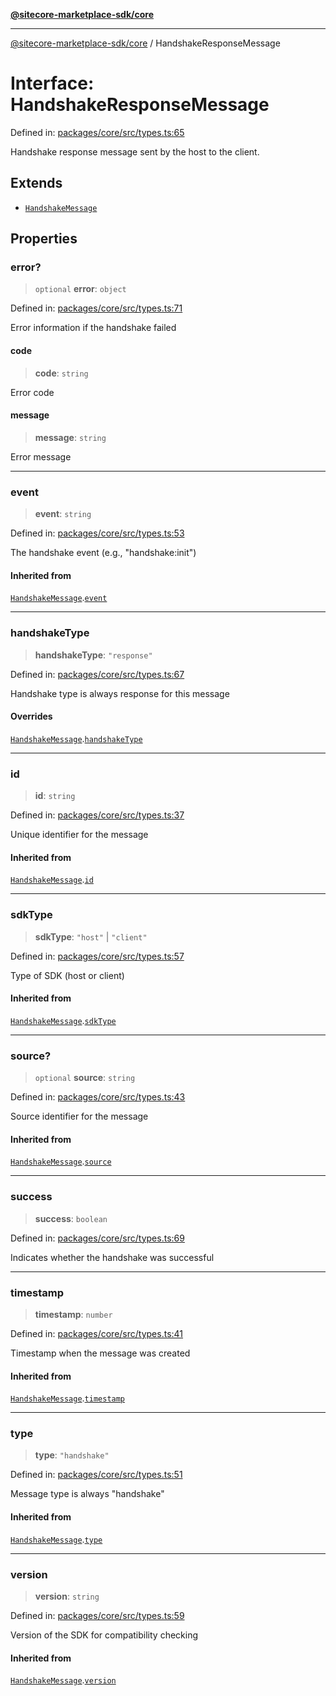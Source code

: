 [**@sitecore-marketplace-sdk/core**](../README.md)

***

[@sitecore-marketplace-sdk/core](../README.md) / HandshakeResponseMessage

# Interface: HandshakeResponseMessage

Defined in: [packages/core/src/types.ts:65](https://github.com/Sitecore/sitecore-marketplace-sdk/blob/164b50f088c64d06bdfc3339d06f7bcbd681db60/packages/core/src/types.ts#L65)

Handshake response message sent by the host to the client.

## Extends

- [`HandshakeMessage`](HandshakeMessage.md)

## Properties

### error?

> `optional` **error**: `object`

Defined in: [packages/core/src/types.ts:71](https://github.com/Sitecore/sitecore-marketplace-sdk/blob/164b50f088c64d06bdfc3339d06f7bcbd681db60/packages/core/src/types.ts#L71)

Error information if the handshake failed

#### code

> **code**: `string`

Error code

#### message

> **message**: `string`

Error message

***

### event

> **event**: `string`

Defined in: [packages/core/src/types.ts:53](https://github.com/Sitecore/sitecore-marketplace-sdk/blob/164b50f088c64d06bdfc3339d06f7bcbd681db60/packages/core/src/types.ts#L53)

The handshake event (e.g., "handshake:init")

#### Inherited from

[`HandshakeMessage`](HandshakeMessage.md).[`event`](HandshakeMessage.md#event)

***

### handshakeType

> **handshakeType**: `"response"`

Defined in: [packages/core/src/types.ts:67](https://github.com/Sitecore/sitecore-marketplace-sdk/blob/164b50f088c64d06bdfc3339d06f7bcbd681db60/packages/core/src/types.ts#L67)

Handshake type is always response for this message

#### Overrides

[`HandshakeMessage`](HandshakeMessage.md).[`handshakeType`](HandshakeMessage.md#handshaketype)

***

### id

> **id**: `string`

Defined in: [packages/core/src/types.ts:37](https://github.com/Sitecore/sitecore-marketplace-sdk/blob/164b50f088c64d06bdfc3339d06f7bcbd681db60/packages/core/src/types.ts#L37)

Unique identifier for the message

#### Inherited from

[`HandshakeMessage`](HandshakeMessage.md).[`id`](HandshakeMessage.md#id)

***

### sdkType

> **sdkType**: `"host"` \| `"client"`

Defined in: [packages/core/src/types.ts:57](https://github.com/Sitecore/sitecore-marketplace-sdk/blob/164b50f088c64d06bdfc3339d06f7bcbd681db60/packages/core/src/types.ts#L57)

Type of SDK (host or client)

#### Inherited from

[`HandshakeMessage`](HandshakeMessage.md).[`sdkType`](HandshakeMessage.md#sdktype)

***

### source?

> `optional` **source**: `string`

Defined in: [packages/core/src/types.ts:43](https://github.com/Sitecore/sitecore-marketplace-sdk/blob/164b50f088c64d06bdfc3339d06f7bcbd681db60/packages/core/src/types.ts#L43)

Source identifier for the message

#### Inherited from

[`HandshakeMessage`](HandshakeMessage.md).[`source`](HandshakeMessage.md#source)

***

### success

> **success**: `boolean`

Defined in: [packages/core/src/types.ts:69](https://github.com/Sitecore/sitecore-marketplace-sdk/blob/164b50f088c64d06bdfc3339d06f7bcbd681db60/packages/core/src/types.ts#L69)

Indicates whether the handshake was successful

***

### timestamp

> **timestamp**: `number`

Defined in: [packages/core/src/types.ts:41](https://github.com/Sitecore/sitecore-marketplace-sdk/blob/164b50f088c64d06bdfc3339d06f7bcbd681db60/packages/core/src/types.ts#L41)

Timestamp when the message was created

#### Inherited from

[`HandshakeMessage`](HandshakeMessage.md).[`timestamp`](HandshakeMessage.md#timestamp)

***

### type

> **type**: `"handshake"`

Defined in: [packages/core/src/types.ts:51](https://github.com/Sitecore/sitecore-marketplace-sdk/blob/164b50f088c64d06bdfc3339d06f7bcbd681db60/packages/core/src/types.ts#L51)

Message type is always "handshake"

#### Inherited from

[`HandshakeMessage`](HandshakeMessage.md).[`type`](HandshakeMessage.md#type)

***

### version

> **version**: `string`

Defined in: [packages/core/src/types.ts:59](https://github.com/Sitecore/sitecore-marketplace-sdk/blob/164b50f088c64d06bdfc3339d06f7bcbd681db60/packages/core/src/types.ts#L59)

Version of the SDK for compatibility checking

#### Inherited from

[`HandshakeMessage`](HandshakeMessage.md).[`version`](HandshakeMessage.md#version)
